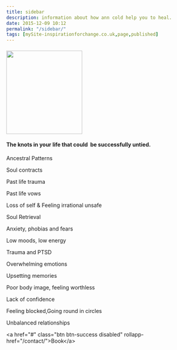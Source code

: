 ```yaml
---
title: sidebar
description: information about how ann cold help you to heal. 
date: 2015-12-09 10:12
permalink: "/sidebar/"
tags: [mySite-inspirationforchange.co.uk,page,published]
---
```

<div class="c3"><h4 class="c0"><a name="h.2nvg9ez6vj8d"></a><span style="overflow: hidden; display: inline-block; margin: 0.00px 0.00px; border: 0.00px solid #000000; transform: rotate(0.00rad) translateZ(0px); -webkit-transform: rotate(0.00rad) translateZ(0px); width: 200.00px; height: 220.00px;"><img alt="" src="https://lh4.googleusercontent.com/8f_MtkI5yZRIlSRwzk8YJuKr3SCgmGRUr6BVQaHkpeOchmFFVm3q_dfgDea-AoE92rPMic56b3kKkJsXUC7Hu0fJl1or2r5z8bcRxVt0dJ6JVYpjDY8oo7Y4MQwyeILt8k7EF9jH" style="width: 200.00px; height: 220.00px; margin-left: 0.00px; margin-top: 0.00px; transform: rotate(0.00rad) translateZ(0px); -webkit-transform: rotate(0.00rad) translateZ(0px);" title=""></span></h4><h4 class="c0"><a name="h.f9lp64fzxng7"></a><span class="c6">The knots in your life that could &nbsp;be successfully untied.</span></h4><p class="c1"><span class="c2">Ancestral Patterns</span></p><p class="c1"><span class="c2">Soul contracts</span></p><p class="c1"><span class="c2">Past life trauma</span></p><p class="c1"><span class="c2">Past life vows</span></p><p class="c1"><span class="c2">Loss of self &amp; Feeling irrational unsafe</span></p><p class="c1"><span class="c2">Soul Retrieval</span></p><p class="c1"><span class="c2">Anxiety, phobias and fears</span></p><p class="c1"><span class="c2">Low moods, low energy</span></p><p class="c1"><span class="c2">Trauma and PTSD</span></p><p class="c1"><span class="c2">Overwhelming emotions</span></p><p class="c1"><span class="c2">Upsetting memories</span></p><p class="c1"><span class="c2">Poor body image, feeling worthless</span></p><p class="c1"><span class="c2">Lack of confidence</span></p><p class="c1"><span class="c2">Feeling blocked,Going round in circles</span></p><p class="c1"><span class="c2">Unbalanced relationships</span></p><p class="c8"><span class="c4">&lt;a href=&quot;#&quot; class=&quot;btn btn-success disabled&quot; rollapp-href=&quot;/contact/&quot;&gt;Book&lt;/a&gt;<br></span></p><p class="c1 c7"><span class="c4"></span></p><p class="c1 c7"><span class="c2"></span></p><p class="c5"><span></span></p></div>